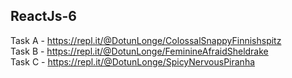 ## ReactJs-6
Task A - https://repl.it/@DotunLonge/ColossalSnappyFinnishspitz <br>
Task B - https://repl.it/@DotunLonge/FeminineAfraidSheldrake <br>
Task C - https://repl.it/@DotunLonge/SpicyNervousPiranha <br>
